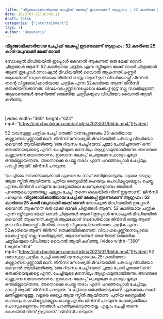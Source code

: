 ```yaml
---
title: "വീട്ടുജോലിക്കാരിയായ ചേച്ചിക്ക് മേക്കപ്പ് ഇടണമെന്ന് ആഗ്രഹം : 52 കാരിയെ 25 കാരി വധുവാക്കി മേക്ക് ഓവർ"
date: 2023-07-31T10:46:11
draft: false
categories: ["Entertainment"]
tags: []
author: "Beaumaris"
---
```


<strong>വീട്ടുജോലിക്കാരിയായ ചേച്ചിക്ക് മേക്കപ്പ് ഇടണമെന്ന് ആഗ്രഹം : 52 കാരിയെ 25 കാരി വധുവാക്കി മേക്ക് ഓവർ</strong>

സോഷ്യൽ മീഡിയയിൽ ഇപ്പോൾ വൈറൽ ആകുന്നത് ഒരു മേക്ക് ഓവർ ചിത്രങ്ങൾ ആണ്. 52 കാരിയായ ചന്ദ്രിക എന്ന സ്ത്രീയുടെ മേക്ക് ഓവർ ചിത്രങ്ങൾ ആണ് ഇപ്പോൾ സോഷ്യൽ മീഡിയയിൽ വൈറൽ ആകുന്നത്.കണ്ണൂർ ആലക്കോട് സ്വദേശിയായ ജിൻസി രഞ്ജു ആണ് ഈ വീഡിയോയ്ക്ക് പിന്നിൽ. തന്റെ വീട്ടുജോലിക്കാരിയായ ചന്ദ്രിക എന്ന 52കാരിയെ ആണ് ജിൻസി ഒരുക്കിയിരിക്കുന്നത്. വിവാഹപ്പെണ്ണിനെപ്പോലെ മേക്കപ്പ് ഇട്ട് നല്ല സാരിയുടുത്ത്, ആഭരണങ്ങൾ അണിഞ്ഞ് ഒരുങ്ങിയ ചന്ദ്രികയുടെ വീഡിയോ വൈറൽ ആയി കഴിഞ്ഞു.

&nbsp;

[video width="360" height="624" mp4="https://cdn.boolokam.com/articles/2023/07/bbbb.mp4"][/video]

52 വയസുള്ള ചന്ദ്രിക ചേച്ചി ഒരുങ്ങി വന്നപ്പോഴേക്കും 25-കാരിയായ കല്ല്യാണപ്പെണ്ണായി മാറി. ജിൻസി സോഷ്യൽ മീഡിയയിൽ പങ്കുവച്ച വീഡിയോ വൈറൽ ആയിക്കഴിഞ്ഞു.‘ഒരു ദിവസം ചേച്ചിയോട് ചുമ്മാ ചോദിച്ചതാണ് ഒന്ന് ഒരുക്കിയെടുക്കട്ടെ എന്ന്. ചേച്ചിയുടെ മനസിലും ആഗ്രഹമുണ്ടായിരുന്നു. അവരുടെ കല്ല്യാണസമയത്തൊന്നും ഇങ്ങനെ മേക്കപ്പ് ചെയ്യലോ ഫോട്ടോഷൂട്ടോ ഒന്നുമില്ലായിരുന്നു. അതൊക്കെ ചെയ്തു തരാം എന്ന് പറഞ്ഞപ്പോൾ ചേച്ചിയും ഹാപ്പി ആയി.’ ജിൻസി പറയുന്നു.

‘ചേച്ചിയെ ഒരുക്കിയെടുക്കാൻ ഏകദേശം നാല് മണിക്കൂറെടുത്തു. വളരെ ഡ്രൈ ആയ സ്കിൻ ആയിരുന്നു. പുതിയ സ്റ്റൈലിൽ ഹെയറും പെഡിക്യൂറുമെല്ലാം ചെയ്തു എന്നും ജിൻസി പറയുന്നു.ഫോട്ടോയിലെ പോസുകളൊന്നും ഞങ്ങൾ പറഞ്ഞുകൊടുത്തതല്ല. എല്ലാം ചേച്ചി തന്നെ കൈയിൽ നിന്ന് ഇട്ടതാണ്.’ ജിൻസി പറയുന്നു.
**വീട്ടുജോലിക്കാരിയായ ചേച്ചിക്ക് മേക്കപ്പ് ഇടണമെന്ന് ആഗ്രഹം : 52 കാരിയെ 25 കാരി വധുവാക്കി മേക്ക് ഓവർ** സോഷ്യൽ മീഡിയയിൽ ഇപ്പോൾ വൈറൽ ആകുന്നത് ഒരു മേക്ക് ഓവർ ചിത്രങ്ങൾ ആണ്. 52 കാരിയായ ചന്ദ്രിക എന്ന സ്ത്രീയുടെ മേക്ക് ഓവർ ചിത്രങ്ങൾ ആണ് ഇപ്പോൾ സോഷ്യൽ മീഡിയയിൽ വൈറൽ ആകുന്നത്.കണ്ണൂർ ആലക്കോട് സ്വദേശിയായ ജിൻസി രഞ്ജു ആണ് ഈ വീഡിയോയ്ക്ക് പിന്നിൽ. തന്റെ വീട്ടുജോലിക്കാരിയായ ചന്ദ്രിക എന്ന 52കാരിയെ ആണ് ജിൻസി ഒരുക്കിയിരിക്കുന്നത്. വിവാഹപ്പെണ്ണിനെപ്പോലെ മേക്കപ്പ് ഇട്ട് നല്ല സാരിയുടുത്ത്, ആഭരണങ്ങൾ അണിഞ്ഞ് ഒരുങ്ങിയ ചന്ദ്രികയുടെ വീഡിയോ വൈറൽ ആയി കഴിഞ്ഞു. [video width="360" height="624" mp4="https://cdn.boolokam.com/articles/2023/07/bbbb.mp4"][/video] 52 വയസുള്ള ചന്ദ്രിക ചേച്ചി ഒരുങ്ങി വന്നപ്പോഴേക്കും 25-കാരിയായ കല്ല്യാണപ്പെണ്ണായി മാറി. ജിൻസി സോഷ്യൽ മീഡിയയിൽ പങ്കുവച്ച വീഡിയോ വൈറൽ ആയിക്കഴിഞ്ഞു.‘ഒരു ദിവസം ചേച്ചിയോട് ചുമ്മാ ചോദിച്ചതാണ് ഒന്ന് ഒരുക്കിയെടുക്കട്ടെ എന്ന്. ചേച്ചിയുടെ മനസിലും ആഗ്രഹമുണ്ടായിരുന്നു. അവരുടെ കല്ല്യാണസമയത്തൊന്നും ഇങ്ങനെ മേക്കപ്പ് ചെയ്യലോ ഫോട്ടോഷൂട്ടോ ഒന്നുമില്ലായിരുന്നു. അതൊക്കെ ചെയ്തു തരാം എന്ന് പറഞ്ഞപ്പോൾ ചേച്ചിയും ഹാപ്പി ആയി.’ ജിൻസി പറയുന്നു. ‘ചേച്ചിയെ ഒരുക്കിയെടുക്കാൻ ഏകദേശം നാല് മണിക്കൂറെടുത്തു. വളരെ ഡ്രൈ ആയ സ്കിൻ ആയിരുന്നു. പുതിയ സ്റ്റൈലിൽ ഹെയറും പെഡിക്യൂറുമെല്ലാം ചെയ്തു എന്നും ജിൻസി പറയുന്നു.ഫോട്ടോയിലെ പോസുകളൊന്നും ഞങ്ങൾ പറഞ്ഞുകൊടുത്തതല്ല. എല്ലാം ചേച്ചി തന്നെ കൈയിൽ നിന്ന് ഇട്ടതാണ്.’ ജിൻസി പറയുന്നു.
